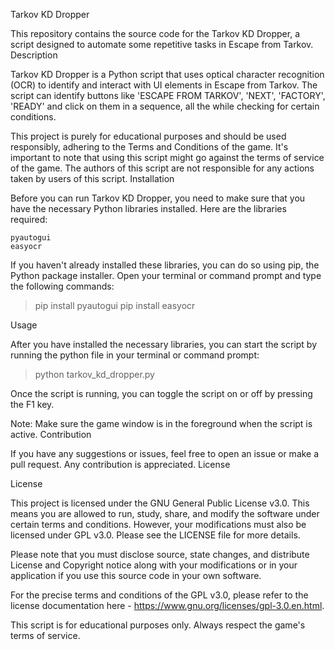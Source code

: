 Tarkov KD Dropper

This repository contains the source code for the Tarkov KD Dropper, a script designed to automate some repetitive tasks in Escape from Tarkov.
Description

Tarkov KD Dropper is a Python script that uses optical character recognition (OCR) to identify and interact with UI elements in Escape from Tarkov. The script can identify buttons like 'ESCAPE FROM TARKOV', 'NEXT', 'FACTORY', 'READY' and click on them in a sequence, all the while checking for certain conditions.

This project is purely for educational purposes and should be used responsibly, adhering to the Terms and Conditions of the game. It's important to note that using this script might go against the terms of service of the game. The authors of this script are not responsible for any actions taken by users of this script.
Installation

Before you can run Tarkov KD Dropper, you need to make sure that you have the necessary Python libraries installed. Here are the libraries required:

    pyautogui
    easyocr

If you haven't already installed these libraries, you can do so using pip, the Python package installer. Open your terminal or command prompt and type the following commands:

>pip install pyautogui
>pip install easyocr

Usage

After you have installed the necessary libraries, you can start the script by running the python file in your terminal or command prompt:

>python tarkov_kd_dropper.py

Once the script is running, you can toggle the script on or off by pressing the F1 key.

Note: Make sure the game window is in the foreground when the script is active.
Contribution

If you have any suggestions or issues, feel free to open an issue or make a pull request. Any contribution is appreciated.
License

License

This project is licensed under the GNU General Public License v3.0. This means you are allowed to run, study, share, and modify the software under certain terms and conditions. However, your modifications must also be licensed under GPL v3.0. Please see the LICENSE file for more details.

Please note that you must disclose source, state changes, and distribute License and Copyright notice along with your modifications or in your application if you use this source code in your own software.

For the precise terms and conditions of the GPL v3.0, please refer to the license documentation here - https://www.gnu.org/licenses/gpl-3.0.en.html.

This script is for educational purposes only. Always respect the game's terms of service.

